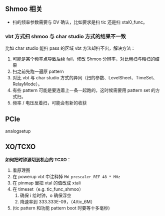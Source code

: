 ## Shmoo 相关

- 扫的频率参数需要与 DV 确认，比如要求是扫 tic 还是扫 xtal0_func。

### vbt 方式扫 shmoo 与 char studio 方式的结果不一致

比如 char studio 能扫 pass 的区域 vbt 方法却扫不出，解决方法：

1. 可能是某个频率点导致后续 fail，修改 Shmoo 分辨率，对比粗扫与精扫的结果
2. 扫之前先跑一遍原 pattern
3. 对比 vbt 与 char studio 方式的异同（扫的参数、LevelSheet、TimeSet、RelayMode）。
4. 有些 pattern 可能是要连着上一条一起跑的，这时候需要用 pattern set 的方式扫。
5. 频率 / 电压反着扫，可能会有新的收获

## PCIe

analogsetup

## XO/TCXO

**如何把时钟源切到机台的 TCXO**：

1. 看原理图
2. 在 powerup vbt 中注释掉 `MW_prescaler_REF 48 * MHz`
3. 在 pinmap 里把 xtal 的值改成 xtali
4. 在 timeset（e.g. tic_func_shmoo）
   1. 确保 i 给时钟，o 确保浮空
   2. 降速率到 333.333E-09，（4/tic_6M）
5. (tic pattern 和功能 pattern boot 时要等十多毫秒)
